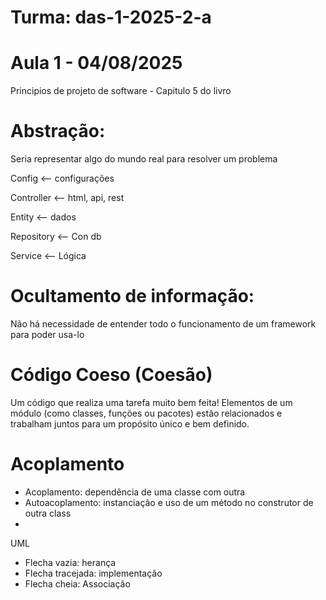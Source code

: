 # Turma: das-1-2025-2-a

# Aula 1 - 04/08/2025

 Principios de projeto de software - Capitulo 5 do livro

# Abstração: 
Seria representar algo do mundo real para resolver um problema

 Config <-- configurações
 
 Controller <-- html, api, rest
 
 Entity <-- dados
 
 Repository <-- Con db
 
 Service <-- Lógica

# Ocultamento de informação: 
Não há necessidade de entender todo o funcionamento de um framework para poder usa-lo 

# Código Coeso (Coesão)
Um código que realiza uma tarefa muito bem feita!
Elementos de um módulo (como classes, funções ou pacotes) estão relacionados e trabalham juntos para um propósito único e bem definido.

# Acoplamento 

- Acoplamento: dependência de uma classe com outra
- Autoacoplamento: instanciação e uso de um método no construtor de outra class
- 
UML
- Flecha vazia: herança
- Flecha tracejada: implementação
- Flecha cheia: Associação
